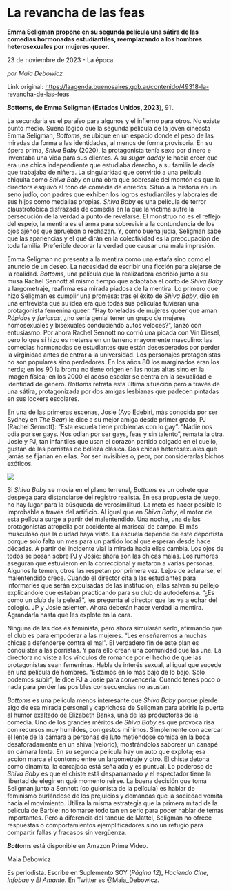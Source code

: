 # La revancha de las feas

**Emma Seligman propone en su segunda película una sátira de las comedias hormonadas estudiantiles, reemplazando a los hombres heterosexuales por mujeres queer.**

23 de noviembre de 2023 - La época

_por Maia Debowicz_

Link original: https://laagenda.buenosaires.gob.ar/contenido/49318-la-revancha-de-las-feas



*****B***ottoms, de Emma Seligman (Estados Unidos, 2023**), 91’.




La secundaria es el paraíso para algunos y el infierno para otros. No existe punto medio. Suena lógico que la segunda película de la joven cineasta Emma Seligman, *Bottoms*, se ubique en un espacio donde el peso de las miradas da forma a las identidades, al menos de forma provisoria. En su ópera prima, *Shiva Baby* (2020), la protagonista tenía sexo por dinero e inventaba una vida para sus clientes. A su *sugar daddy* le hacía creer que era una chica independiente que estudiaba derecho, a su familia le decía que trabajaba de niñera. La singularidad que convirtió a una película chiquita como *Shiva Baby* en una obra que sobresale del montón es que la directora esquivó el tono de comedia de enredos. Situó a la historia en un seno judío, con padres que exhiben los logros estudiantiles y laborales de sus hijos como medallas propias. *Shiva Baby* es una película de terror claustrofóbica disfrazada de comedia en la que la víctima sufre la persecución de la verdad a punto de revelarse. El monstruo no es el reflejo del espejo, la mentira es el arma para sobrevivir a la contundencia de los ojos ajenos que aprueban o rechazan. Y, como buena judía, Seligman sabe que las apariencias y el qué dirán en la colectividad es la preocupación de toda familia. Preferible decorar la verdad que causar una mala impresión.




Emma Seligman no presenta a la mentira como una estafa sino como el anuncio de un deseo. La necesidad de escribir una ficción para alejarse de la realidad. *Bottoms*, una película que la realizadora escribió junto a su musa Rachel Sennott al mismo tiempo que adaptaba el corto de *Shiva Baby* a largometraje, reafirma esa mirada piadosa de la mentira. Lo primero que hizo Seligman es cumplir una promesa: tras el éxito de *Shiva Baby*, dijo en una entrevista que su idea era que todas sus películas tuvieran una protagonista femenina queer. “Hay toneladas de mujeres queer que aman *Rápidos y furiosos*, ¿no sería genial tener un grupo de mujeres homosexuales y bisexuales conduciendo autos veloces?”, lanzó con entusiasmo. Por ahora Rachel Sennott no corrió una picada con Vin Diesel, pero lo que sí hizo es meterse en un terreno mayormente masculino: las comedias hormonadas de estudiantes que están desesperados por perder la virginidad antes de entrar a la universidad. Los personajes protagonistas no son populares sino perdedores. En los años 80 los marginados eran los nerds; en los 90 la broma no tiene origen en las notas altas sino en la imagen física; en los 2000 el acoso escolar se centra en la sexualidad e identidad de género. *Bottoms* retrata esta última situación pero a través de una sátira, protagonizada por dos amigas lesbianas que padecen pintadas en sus lockers escolares.




En una de las primeras escenas, Josie (Ayo Edebiri, más conocida por ser Sydney en *The Bear*) le dice a su mejor amiga desde primer grado, PJ (Rachel Sennott): “Esta escuela tiene problemas con lo gay”. “Nadie nos odia por ser gays. Nos odian por ser gays, feas y sin talento”, remata la otra. Josie y PJ, tan infantiles que usan el corazón partido colgado en el cuello, gustan de las porristas de belleza clásica. Dos chicas heterosexuales que jamás se fijarían en ellas. Por ser invisibles o, peor, por considerarlas bichos exóticos.




![](https://cdn.feater.me/files/images/2982420/37d1cd43-94ec-438a-9f5f-a42601ce37a1.jpg)




Si *Shiva Baby* se movía en el plano terrenal, *Bottoms* es un cohete que despega para distanciarse del registro realista. En esa propuesta de juego, no hay lugar para la búsqueda de verosimilitud. La meta es hacer posible lo improbable a través del artificio. Al igual que en *Shiva Baby*, el motor de esta película surge a partir del malentendido. Una noche, una de las protagonistas atropella por accidente al mariscal de campo. El más musculoso que la ciudad haya visto. La escuela depende de este deportista porque solo falta un mes para un partido local que esperan desde hace décadas. A partir del incidente vial la mirada hacia ellas cambia. Los ojos de todos se posan sobre PJ y Josie: ahora son las chicas malas. Los rumores aseguran que estuvieron en la correccional y mataron a varias personas. Algunos le temen, otros las respetan por primera vez. Lejos de aclararse, el malentendido crece. Cuando el director cita a las estudiantes para informarles que serán expulsadas de las institución, ellas salvan su pellejo explicándole que estaban practicando para su club de autodefensa. “¿Es como un club de la pelea?”, les pregunta el director que las va a echar del colegio. JP y Josie asienten. Ahora deberán hacer verdad la mentira. Agrandarla hasta que les explote en la cara.




Ninguna de las dos es feminista, pero ahora simularán serlo, afirmando que el club es para empoderar a las mujeres. “Les enseñaremos a muchas chicas a defenderse contra el mal”. El verdadero fin de este plan es conquistar a las porristas. Y para ello crean una comunidad que las une. La directora no viste a los vínculos de romance por el hecho de que las protagonistas sean femeninas. Habla de interés sexual, al igual que sucede en una película de hombres. “Estamos en lo más bajo de lo bajo. Solo podemos subir”, le dice PJ a Josie para convencerla. Cuando tenés poco o nada para perder las posibles consecuencias no asustan.




*Bottoms* es una película menos interesante que *Shiva Baby* porque pierde algo de esa mirada personal y caprichosa de Seligman para abrirle la puerta al humor exaltado de Elizabeth Banks, una de las productoras de la comedia. Uno de los grandes méritos de *Shiva Baby* es que provoca risa con recursos muy humildes, con gestos mínimos. Simplemente con acercar el lente de la cámara a personas de luto metiéndose comida en la boca desaforadamente en un shiva (velorio), mostrándolos saborear un canapé en cámara lenta. En su segunda película hay un auto que explota; esa acción marca el contorno entre un largometraje y otro. El chiste detona como dinamita, la carcajada está señalada y es puntual. Lo poderoso de *Shiva Baby* es que el chiste está desparramado y el espectador tiene la libertad de elegir en qué momento reírse. La buena decisión que toma Seligman junto a Sennott (co guionista de la película) es hablar de feminismo burlándose de los prejuicios y demandas que la sociedad vomita hacia el movimiento. Utiliza la misma estrategia que la primera mitad de la película de Barbie: no tomarse todo tan en serio para poder hablar de temas importantes. Pero a diferencia del tanque de Mattel, Seligman no ofrece respuestas o comportamientos ejemplificadores sino un refugio para compartir fallas y fracasos sin vergüenza.




***Bott***oms está disponible en Amazon Prime Video.




Maia Debowicz




Es periodista. Escribe en Suplemento SOY (*Página 12*), *Haciendo* *Cine, Infobae* y *El Amante*. En Twitter es @Maia\_Debowicz.



